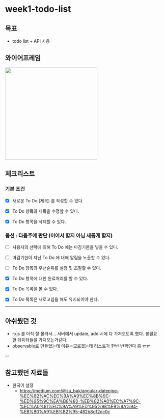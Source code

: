 # week1-todo-list

## 목표

- todo list + API 사용

## 와이어프레임

<img src="https://user-images.githubusercontent.com/42943992/139686993-92a90b50-e427-4bfc-9de0-7117e6a1c382.png" height="300"/>

## 체크리스트

### 기본 조건

- [x] 새로운 To Do (제목) 를 작성할 수 있다.

- [x] To Do 항목의 제목을 수정할 수 있다.

- [x] To Do 항목을 삭제할 수 있다.

### 옵션 : 다음주에 판단 (이어서 할지 아님 새롭게 할지)

- [ ] 사용자의 선택에 의해 To Do 에는 마감기한을 넣을 수 있다.

- [ ] 마감기한이 지난 To Do 에 대해 알림을 노출할 수 있다.

- [ ] To Do 항목의 우선순위를 설정 및 조절할 수 있다.

- [x] To Do 항목에 대한 완료처리를 할 수 있다.

- [x] To Do 목록을 볼 수 있다.

- [x] To Do 목록은 새로고침을 해도 유지되어야 한다.

---

## 아쉬웠던 것

- rxjs 를 아직 잘 몰라서... 서버에서 update, add 시에 다 가져오도록 했다. 불필요한 데이터들을 가져오는거같다.
- observable로 만들었는데 이유는모르겠는데 리스트가 한번 반짝인다 흠 ㅠㅠ

--

## 참고했던 자료들

- 한국어 설정
  - https://medium.com/@su_bak/angular-datepipe-%EC%82%AC%EC%9A%A9%EC%8B%9C-%ED%95%9C%EA%B8%80-%EB%82%A0%EC%A7%9C-%EC%A0%81%EC%9A%A9%ED%95%98%EB%8A%94-%EB%B0%A9%EB%B2%95-482b8df2dc0c
